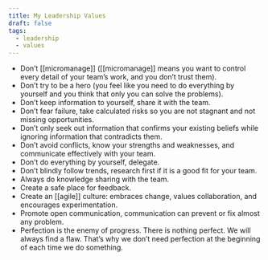 ```yaml
---
title: My Leadership Values
draft: false
tags:
  - leadership
  - values
---
```


- Don’t [[micromanage]] ([[micromanage]] means you want to control every detail of your team’s work, and you don’t trust them).
- Don’t try to be a hero (you feel like you need to do everything by yourself and you think that only you can solve the problems).
- Don’t keep information to yourself, share it with the team.
- Don’t fear failure, take calculated risks so you are not stagnant and not missing opportunities.
- Don’t only seek out information that confirms your existing beliefs while ignoring information that contradicts them.
- Don’t avoid conflicts, know your strengths and weaknesses, and communicate effectively with your team.
- Don’t do everything by yourself, delegate.
- Don’t blindly follow trends, research first if it is a good fit for your team.
- Always do knowledge sharing with the team.
- Create a safe place for feedback.
- Create an [[agile]] culture: embraces change, values collaboration, and encourages experimentation.
- Promote open communication, communication can prevent or fix almost any problem.
- Perfection is the enemy of progress. There is nothing perfect. We will always find a flaw. That’s why we don’t need perfection at the beginning of each time we do something.
